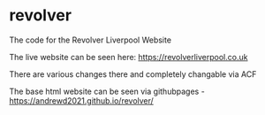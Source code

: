 # revolver
The code for the Revolver Liverpool Website

The live website can be seen here: https://revolverliverpool.co.uk

There are various changes there and completely changable via ACF

The base html website can be seen via githubpages - https://andrewd2021.github.io/revolver/
